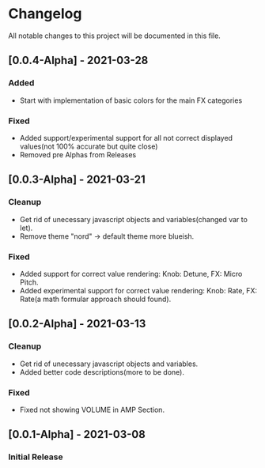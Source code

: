 # Changelog

All notable changes to this project will be documented in this file.

## [0.0.4-Alpha] - 2021-03-28

### Added
- Start with implementation of basic colors for the main FX categories

### Fixed

- Added support/experimental support for all not correct displayed values(not 100% accurate but quite close)
- Removed pre Alphas from Releases


## [0.0.3-Alpha] - 2021-03-21

### Cleanup

- Get rid of unecessary javascript objects and variables(changed var to let).
- Remove theme "nord" -> default theme more blueish.


### Fixed

- Added support for correct value rendering: Knob: Detune, FX: Micro Pitch.
- Added experimental support for correct value rendering: Knob: Rate, FX: Rate(a math formular approach should found).


## [0.0.2-Alpha] - 2021-03-13

### Cleanup

- Get rid of unecessary javascript objects and variables.
- Added better code descriptions(more to be done).

### Fixed

- Fixed not showing VOLUME in AMP Section.

## [0.0.1-Alpha] - 2021-03-08

### Initial Release
